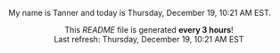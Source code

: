My name is Tanner and today is Thursday, December 19, 10:21 AM EST.

<p align="center">This <i>README</i> file is generated <b>every 3 hours</b>!</br>Last refresh: Thursday, December 19, 10:21 AM EST<br /></p>
